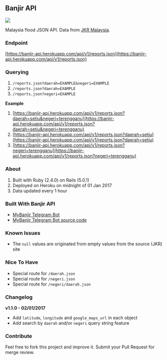 ## Banjir API

![](docs/postman.png)

Malaysia flood JSON API. Data from [JKR Malaysia](http://bencanaalam.jkr.gov.my/v2/).

### Endpoint

[https://banjir-api.herokuapp.com/api/v1/reports.json](https://banjir-api.herokuapp.com/api/v1/reports.json)

### Querying

1. `/reports.json?daerah=EXAMPLE&negeri=EXAMPLE`
2. `/reports.json?daerah=EXAMPLE`
3. `/reports.json?negeri=EXAMPLE`

**Example**

1. [https://banjir-api.herokuapp.com/api/v1/reports.json?daerah=setiu&negeri=terengganu](https://banjir-api.herokuapp.com/api/v1/reports.json?daerah=setiu&negeri=terengganu)
2. [https://banjir-api.herokuapp.com/api/v1/reports.json?daerah=setiu](https://banjir-api.herokuapp.com/api/v1/reports.json?daerah=setiu)
3. [https://banjir-api.herokuapp.com/api/v1/reports.json?negeri=terengganu](https://banjir-api.herokuapp.com/api/v1/reports.json?negeri=terengganu)

### About

1. Built with Ruby (2.4.0) on Rails (5.0.1)
2. Deployed on Heroku on midnight of 01 Jan 2017
3. Data updated every 1 hour

### Built With Banjir API

- [MyBanjir Telegram Bot](https://telegram.me/MyBanjirBot)
- [MyBanjir Telegram Bot source code](https://github.com/mohdaminyuddin/MyBanjirBot)

### Known Issues

- The `null` values are originated from empty values from the source (JKR) site

### Nice To Have

- Special route for `/daerah.json`
- Special route for `/negeri.json`
- Special route for `/negeri/daerah.json`

### Changelog

**v1.1.0 - 02/01/2017**

- Add `latitude`, `longitude` and `google_maps_url` in each object
- Add search by `daerah` and/or `negeri` query string feature

### Contribute

Feel free to fork this project and improve it. Submit your Pull Request for merge review.
